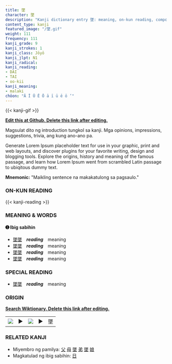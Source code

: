 ```yaml
---
title: 墜
character: 墜
description: "Kanji dictionary entry 墜: meaning, on-kun reading, compounds, origin, related kanji"
content_type: kanji
featured_image: "/墜.gif"
weight: 111
frequency: 111
kanji_grade: 9
kanji_strokes: 1
kanji_class: Jōyō
kanji_jlpt: N1
kanji_radical: 
kanji_reading: 
- DAI
- TAI
- oo-kii
kanji_meaning:
- malaki
chōon: "Ā Ī Ū Ē Ō ā ī ū ē ō ’"
---
```

[//]: # (Don't edit the line below. Kanji animated GIF code is automatically generated.)
{{< kanji-gif >}}

[//]: # (Edit below this line.)

**[Edit this at Github. Delete this link after editing.](https://github.com/tim0g/tim/tree/main/content/kanji/墜/index.md)**

Magsulat dito ng introduction tungkol sa kanji. Mga opinions, impressions, suggestions, trivia, ang kung ano-ano pa.

Generate Lorem Ipsum placeholder text for use in your graphic, print and web layouts, and discover plugins for your favorite writing, design and blogging tools. Explore the origins, history and meaning of the famous passage, and learn how Lorem Ipsum went from scrambled Latin passage to ubiqitous dummy text.
 
**Mnemonic:** "Maikling sentence na makakatulong sa pagsaulo."

### ON-KUN READING

[//]: # (Don't edit the line below. ON-KUN READING code is automatically generated.)
{{< kanji-reading >}}

### MEANING & WORDS

#### ➊ **Ibig sabihin**
  - [墜](../墜)[墜](../墜)　***reading***　meaning
  - [墜](../墜)[墜](../墜)　***reading***　meaning
  - [墜](../墜)[墜](../墜)　***reading***　meaning
  - [墜](../墜)[墜](../墜)　***reading***　meaning

### SPECIAL READING
  - [墜](../墜)[墜](../墜)　***reading***　meaning

### ORIGIN

**[Search Wiktionary. Delete this link after editing.](https://wiktionary.org/wiki/墜)**
<table class="kanji-table"><tr><td>
<img src="60px-墜-bronze.svg.png">
</td><td>▶</td><td>
<img src="60px-墜-oracle.svg.png">
</td><td>▶</td>
<td class="kanji-origin">墜</td>
</tr></table>

### RELATED KANJI
- Miyembro ng pamilya: [父](../父) [母](../母) [墜](../墜) [弟](../弟) [墜](../墜) [娘](../娘)
- Magkatulad ng ibig sabihin: [日](../日)
